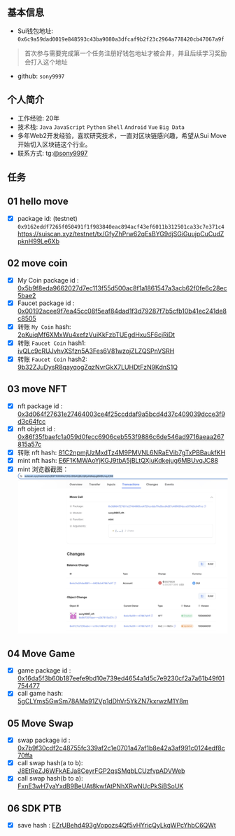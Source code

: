 ## 基本信息
- Sui钱包地址: `0x6c9a59dad0019e848593c43ba9080a3dfcaf9b2f23c2964a778420cb47067a9f`
> 首次参与需要完成第一个任务注册好钱包地址才被合并，并且后续学习奖励会打入这个地址
- github: `sony9997`

## 个人简介
- 工作经验: 20年
- 技术栈: `Java` `JavaScript` `Python` `Shell` `Android` `Vue` `Big Data`
- 多年Web2开发经验，喜欢研究技术，一直对区块链感兴趣，希望从Sui Move开始切入区块链这个行业。
- 联系方式: tg:[@sony9997](https://t.me/sony9997)

## 任务

##   01 hello move  
- [x] package id: (testnet) `0x9162eddf7265f050491f1f983840eac894acf43ef6011b312501ca33c7e371c4`
https://suiscan.xyz/testnet/tx/GfyZhPrw62qEsBYG9djSGiGuujpCuCudZpknH99Le6Xb

##   02 move coin
- [x] My Coin package id : [0x5b9f8eda9662027d7ec113f55d500ac8f1a1861547a3acb62f0fe6c28ec5bae2](https://suiscan.xyz/mainnet/object/0x5b9f8eda9662027d7ec113f55d500ac8f1a1861547a3acb62f0fe6c28ec5bae2/txs)
- [x] Faucet package id : [0x00192acee9f7ea45cc08f5eaf84dad1f3d79287f7b5cfb10b41ec241de8c8505](https://suiscan.xyz/mainnet/object/0x00192acee9f7ea45cc08f5eaf84dad1f3d79287f7b5cfb10b41ec241de8c8505/txs)
- [x] 转账 `My Coin` hash: [2pKuiqMf6XMxWu4xefzVuiKkFzbTUEgdHxuSF6cjRiDt](https://suiscan.xyz/mainnet/tx/2pKuiqMf6XMxWu4xefzVuiKkFzbTUEgdHxuSF6cjRiDt)
- [x] 转账 `Faucet Coin` hash1: [ivQLc9cRUJvhvXSfzn5A3Fes6V81wzojZLZQSPnVSRH](https://suiscan.xyz/mainnet/tx/ivQLc9cRUJvhvXSfzn5A3Fes6V81wzojZLZQSPnVSRH)
- [x] 转账 `Faucet Coin` hash2: [9b32ZJuDysR8qayqogZqzNvrGkX7LUHDtFzN9KdnS1Q](https://suiscan.xyz/mainnet/tx/9b32ZJuDysR8qayqogZqzNvrGkX7LUHDtFzN9KdnS1Q)

##   03 move NFT
- [x] nft package id : [0x3d064f27631e27464003ce4f25ccddaf9a5bcd4d37c409039dcce3f9d3c64fcc](https://suiscan.xyz/mainnet/object/0x3d064f27631e27464003ce4f25ccddaf9a5bcd4d37c409039dcce3f9d3c64fcc/txs)
- [x] nft object id : [0x86f35fbaefc1a059d0fecc6906ceb553f9886c6de546ad9716aeaa267815a57c](https://suiscan.xyz/mainnet/object/0x86f35fbaefc1a059d0fecc6906ceb553f9886c6de546ad9716aeaa267815a57c)
- [x] 转账 nft hash: [81C2npmjUzMxdTz4M9PMVNL6NRaEVib7gTxPBBaukfKH](https://suiscan.xyz/mainnet/tx/81C2npmjUzMxdTz4M9PMVNL6NRaEVib7gTxPBBaukfKH)
- [x] mint nft hash: [E6F1KMWAoYjKGJ9tbA5jBLtQXjuKdkejug6MBUvqJC88](https://suiscan.xyz/mainnet/tx/E6F1KMWAoYjKGJ9tbA5jBLtQXjuKdkejug6MBUvqJC88)
- [x] mint 浏览器截图：![mint 浏览器截图t](notes/nft_mint.jpg)

##   04 Move Game
- [x] game package id : [0x16da5f3b60b187eefe9bd10e739ed4654a1d5c7e9230cf2a7a61b49f01754477](https://suiscan.xyz/mainnet/object/0x16da5f3b60b187eefe9bd10e739ed4654a1d5c7e9230cf2a7a61b49f01754477/txs)
- [x] call game hash: [5gCLYms5GwSm78AMa91ZVp1dDhVr5YkZN7kxrwzM1Y8m](https://suiscan.xyz/mainnet/tx/5gCLYms5GwSm78AMa91ZVp1dDhVr5YkZN7kxrwzM1Y8m)

##   05 Move Swap
- [x] swap package id : [0x7b9f30cdf2c48755fc339af2c1e0701a47af1b8e42a3af991c0124edf8c70ffa](https://suiscan.xyz/mainnet/object/0x7b9f30cdf2c48755fc339af2c1e0701a47af1b8e42a3af991c0124edf8c70ffa/txs)
- [x] call swap hash(a to b): [J8EtReZJ6WFkAEJa8CeyrFGP2qsSMqbLCUzfvpADVWeb](https://suiscan.xyz/mainnet/tx/J8EtReZJ6WFkAEJa8CeyrFGP2qsSMqbLCUzfvpADVWeb)
- [x] call swap hash(b to a): [FxnE3wH7yaYxdB9BeUAt8kwfAtPNhXRwNUcPkSiBSoUK](https://suiscan.xyz/mainnet/tx/FxnE3wH7yaYxdB9BeUAt8kwfAtPNhXRwNUcPkSiBSoUK)

##   06 SDK PTB
- [x] save hash : [EZrUBehd493gVopozs4Qf5vHYricQyLkqWPcYhbC6QWt](https://suiscan.xyz/mainnet/tx/EZrUBehd493gVopozs4Qf5vHYricQyLkqWPcYhbC6QWt)
